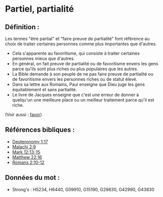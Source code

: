 # Partiel, partialité

## Définition :

Les termes "être partial" et "faire preuve de partialité" font référence au choix de traiter certaines personnes comme plus importantes que d'autres.

* Cela s'apparente au favoritisme, qui consiste à traiter certaines personnes mieux que d'autres.
* En général, on fait preuve de partialité ou de favoritisme envers les gens parce qu'ils sont plus riches ou plus populaires que les autres.
* La Bible demande à son peuple de ne pas faire preuve de partialité ou de favoritisme envers les personnes riches ou de statut élevé.
* Dans sa lettre aux Romains, Paul enseigne que Dieu juge les gens équitablement et sans partialité.
* Le livre de Jacques enseigne que c'est une erreur de donner à quelqu'un une meilleure place ou un meilleur traitement parce qu'il est riche.

(Voir aussi : [favor](../kt/favor.md))

## Références bibliques :

* [Deuteronomy 1:17](rc://en/tn/help/deu/01/17)
* [Malachi 2:9](rc://en/tn/help/mal/02/09)
* [Mark 12:13-15](rc://en/tn/help/mrk/12/13)
* [Matthew 22:16](rc://en/tn/help/mat/22/16)
* [Romans 2:10-12](rc://en/tn/help/rom/02/10)

## Données du mot :

* Strong's : H5234, H6440, G09910, G15190, G29830, G42990, G43830
